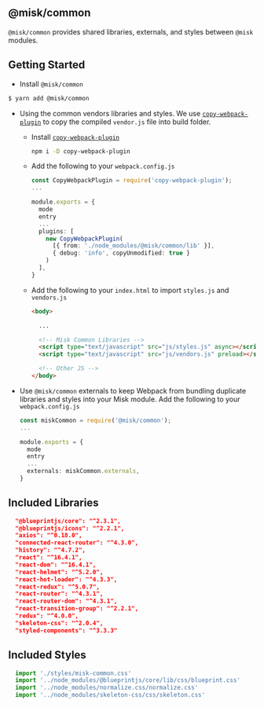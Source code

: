 @misk/common
---

`@misk/common` provides shared libraries, externals, and styles between `@misk` modules.

Getting Started
---

- Install `@misk/common`

```bash
$ yarn add @misk/common
```

- Using the common vendors libraries and styles. We use [`copy-webpack-plugin`](https://github.com/webpack-contrib/copy-webpack-plugin) to copy the compiled `vendor.js` file into build folder. 
  - Install [`copy-webpack-plugin`](https://github.com/webpack-contrib/copy-webpack-plugin)
    
    ```bash
    npm i -D copy-webpack-plugin
    ```

  - Add the following to your `webpack.config.js`

    ```Typescript
    const CopyWebpackPlugin = require('copy-webpack-plugin');
    ...

    module.exports = {
      mode
      entry
      ...
      plugins: [
        new CopyWebpackPlugin(
          [{ from: './node_modules/@misk/common/lib' }], 
          { debug: 'info', copyUnmodified: true }
        )
      ],
    }
    ```
  
  - Add the following to your `index.html` to import `styles.js` and `vendors.js`

    ```HTML
    <body>

      ...

      <!-- Misk Common Libraries -->
      <script type="text/javascript" src="js/styles.js" async></script>
      <script type="text/javascript" src="js/vendors.js" preload></script>

      <!-- Other JS -->
    </body>
    ```

- Use `@misk/common` externals to keep Webpack from bundling duplicate libraries and styles into your Misk module. Add the following to your `webpack.config.js`
  
  ```Typescript
  const miskCommon = require('@misk/common');
  ...

  module.exports = {
    mode
    entry
    ...
    externals: miskCommon.externals,
  }

  ```

Included Libraries
---

```JSON
  "@blueprintjs/core": "^2.3.1",
  "@blueprintjs/icons": "^2.2.1",
  "axios": "^0.18.0",
  "connected-react-router": "^4.3.0",
  "history": "^4.7.2",
  "react": "^16.4.1",
  "react-dom": "^16.4.1",
  "react-helmet": "^5.2.0",
  "react-hot-loader": "^4.3.3",
  "react-redux": "^5.0.7",
  "react-router": "^4.3.1",
  "react-router-dom": "^4.3.1",
  "react-transition-group": "^2.2.1",
  "redux": "^4.0.0",
  "skeleton-css": "^2.0.4",
  "styled-components": "^3.3.3"
```

Included Styles
---
```Typescript
  import './styles/misk-common.css'
  import '../node_modules/@blueprintjs/core/lib/css/blueprint.css'
  import '../node_modules/normalize.css/normalize.css'
  import '../node_modules/skeleton-css/css/skeleton.css'
```